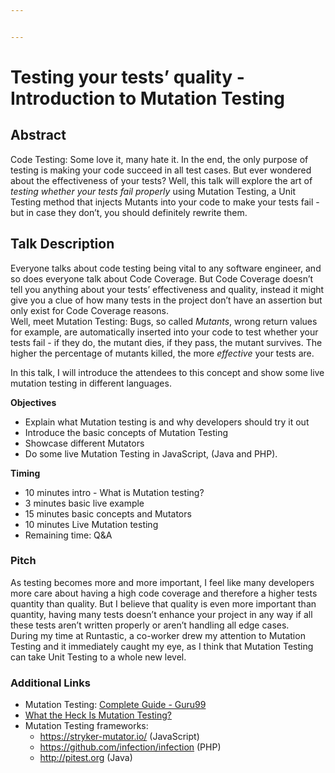 ```yaml
---


---
```


<h1 id="testing-your-tests-quality---introduction-to-mutation-testing">Testing your tests’ quality - Introduction to Mutation Testing</h1>
<h2 id="abstract">Abstract</h2>
<p>Code Testing: Some love it, many hate it. In the end, the only purpose of testing is making your code succeed in all test cases. But ever wondered about the effectiveness of your tests? Well, this talk will explore the art of <em>testing whether your tests fail properly</em> using Mutation Testing, a Unit Testing method that injects Mutants into your code to make your tests fail - but in case they don’t, you should definitely rewrite them.</p>
<h2 id="talk-description">Talk Description</h2>
<p>Everyone talks about code testing being vital to any software engineer, and so does everyone talk about Code Coverage. But Code Coverage doesn’t tell you anything about your tests’ effectiveness and quality, instead it might give you a clue of how many tests in the project don’t have an assertion but only exist for Code Coverage reasons.<br>
Well, meet Mutation Testing: Bugs, so called <em>Mutants</em>, wrong return values for example, are automatically inserted into your code to test whether your tests fail - if they do, the mutant dies, if they pass, the mutant survives. The higher the percentage of mutants killed, the more  <em>effective</em>  your tests are.</p>
<p>In this talk, I will introduce the attendees to this concept and show some live mutation testing in different languages.</p>
<p><strong>Objectives</strong></p>
<ul>
<li>Explain what Mutation testing is and why developers should try it out</li>
<li>Introduce the basic concepts of Mutation Testing</li>
<li>Showcase different Mutators</li>
<li>Do some live Mutation Testing in JavaScript, (Java and PHP).</li>
</ul>
<p><strong>Timing</strong></p>
<ul>
<li>10 minutes intro - What is Mutation testing?</li>
<li>3 minutes basic live example</li>
<li>15 minutes basic concepts and Mutators</li>
<li>10 minutes Live Mutation testing</li>
<li>Remaining time: Q&amp;A</li>
</ul>
<h3 id="pitch">Pitch</h3>
<p>As testing becomes more and more important, I feel like many developers more care about having a high code coverage and therefore a higher tests quantity than quality. But I believe that quality is even more important than quantity, having many tests doesn’t enhance your project in any way if all these tests aren’t written properly or aren’t handling all edge cases.<br>
During my time at Runtastic, a co-worker drew my attention to Mutation Testing and it immediately caught my eye, as I think that Mutation Testing can take Unit Testing to a whole new level.</p>
<h3 id="additional-links">Additional Links</h3>
<ul>
<li>Mutation Testing: <a href="https://www.guru99.com/mutation-testing.html">Complete Guide - Guru99</a></li>
<li><a href="https://www.codeaffine.com/2015/10/05/what-the-heck-is-mutation-testing/">What the Heck Is Mutation Testing?</a></li>
<li>Mutation Testing frameworks:
<ul>
<li><a href="https://stryker-mutator.io/">https://stryker-mutator.io/</a> (JavaScript)</li>
<li><a href="https://github.com/infection/infection">https://github.com/infection/infection</a> (PHP)</li>
<li><a href="http://pitest.org">http://pitest.org</a> (Java)</li>
</ul>
</li>
</ul>

